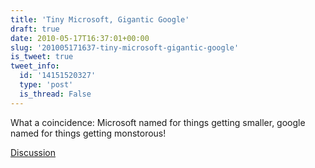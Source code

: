 ```yaml
---
title: 'Tiny Microsoft, Gigantic Google'
draft: true
date: 2010-05-17T16:37:01+00:00
slug: '201005171637-tiny-microsoft-gigantic-google'
is_tweet: true
tweet_info:
  id: '14151520327'
  type: 'post'
  is_thread: False
---
```




What a coincidence: Microsoft named for things getting smaller, google named for things getting monstorous!

[Discussion](https://x.com/sytelus/status/14151520327)
